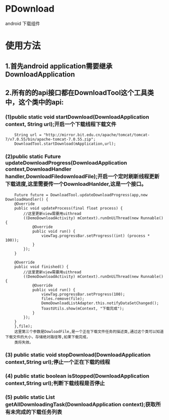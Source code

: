 PDownload
=========

android 下载组件

使用方法
=========
 
1.首先android application需要继承DownloadApplication
----------------------------------- 
2.所有的的api接口都在DownloadTool这个工具类中，这个类中的api:
----------------------------------- 
### (1)public static void startDownload(DownloadApplication context, String url);开启一个下载线程下载文件
        String url = "http://mirror.bit.edu.cn/apache/tomcat/tomcat-7/v7.0.55/bin/apache-tomcat-7.0.55.zip";
        DownloadTool.startDownload(mApplication,url);
    
### (2)public static Future updateDownloadProgress(DownloadApplication context,DownloadHandler handler,DownloadFiledownloadFile);开启一个定时刷新线程更新下载进度,这里需要传一个DownloadHanlder,这是一个接口。
        Future future = DownloadTool.updateDownloadProgress(app,new DownloadHandler() {
        @Override
        public void updateProcess(final float process) {
            //这里更新view需要用uithread
            ((DemoDownloadActivity) mContext).runOnUiThread(new Runnable() {
                @Override
                public void run() {
                    viewTag.progressBar.setProgress((int) (process * 100));
                }
            });
        }
        
        @Override
        public void finished() {
            //这里更新view需要用uithread
            ((DemoDownloadActivity) mContext).runOnUiThread(new Runnable() {
                @Override
                public void run() {
                    viewTag.progressBar.setProgress(100);
                    files.remove(file);
                    DemoDownloadListAdapter.this.notifyDataSetChanged();
                    ToastUtils.show(mContext, "下载完成");
                }
            });
        }
        },file);
        这里第三个参数是DowloadFile,是一个正在下载文件任务的描述类,通过这个类可以知道下载文件的大小，存储绝对路径等,如果下载完成，
        类将失效。
            
### (3)  public static void stopDownload(DownloadApplication context,String url);停止一个正在下载的线程
### (4)  public static boolean isStopped(DownloadApplication context,String url);判断下载线程是否停止
### (5)  public static List<DownloadFile> getAllDownloadingTask(DownloadApplication context);获取所有未完成的下载任务列表
